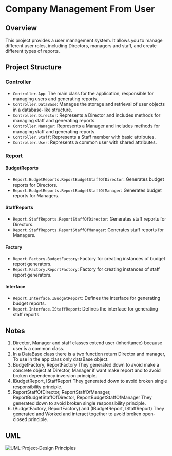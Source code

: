 # Company Management From User 

## Overview
This project provides a user management system. It allows you to manage different user roles, including Directors, managers and staff, and create different types of reports.

## Project Structure

### Controller
- `Controller.App`: The main class for the application, responsible for managing users and generating reports.
- `Controller.DataBase`: Manages the storage and retrieval of user objects in a database-like structure.
- `Controller.Director`: Represents a Director and includes methods for managing staff and generating reports.
- `Controller.Manager`: Represents a Manager and includes methods for managing staff and generating reports.
- `Controller.Staff`: Represents a Staff member with basic attributes.
- `Controller.User`: Represents a common user with shared attributes.

### Report

#### BudgetReports
- `Report.BudgetReports.ReportBudgetStaffOfDirector`: Generates budget reports for Directors.
- `Report.BudgetReports.ReportBudgetStaffOfManager`: Generates budget reports for Managers.

#### StaffReports
- `Report.StaffReports.ReportStaffOfDirector`: Generates staff reports for Directors.
- `Report.StaffReports.ReportStaffOfManager`: Generates staff reports for Managers.

#### Factory
- `Report.Factory.BudgetFactory`: Factory for creating instances of budget report generators.
- `Report.Factory.ReportFactory`: Factory for creating instances of staff report generators.

#### Interface
- `Report.Interface.IBudgetReport`: Defines the interface for generating budget reports.
- `Report.Interface.IStaffReport`: Defines the interface for generating staff reports.

## Notes
1) Director, Manager and staff classes extend user (inheritance) because user is a common class.
2) In a DataBase class there is a two function return Director and manager, To use in the app class only dataBase object.
3) BudgetFactory, ReportFactory They generated down to avoid make a concrete object at Director, Manager if want make report and  to avoid broken dependency inversion principle.
4) IBudgetReport, IStaffReport They generated down to avoid broken single responsibility principle.
5) ReportStaffOfDirector, ReportStaffOfManager, ReportBudgetStaffOfDirector, ReportBudgetStaffOfManager They generated down to avoid broken single responsibility principle.
6) (BudgetFactory, ReportFactory) and (IBudgetReport, IStaffReport) They generated and Worked and interact together to avoid broken open-closed principle.

## UML
![UML-Project-Design Principles](https://github.com/fasahili/Design-Principles/assets/144853596/bfbc2468-f295-4d59-bbb8-5de9fd07e738)
